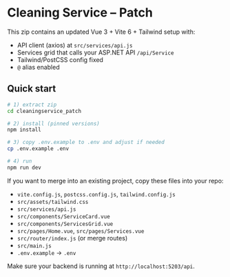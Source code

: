 # Cleaning Service – Patch

This zip contains an updated Vue 3 + Vite 6 + Tailwind setup with:
- API client (axios) at `src/services/api.js`
- Services grid that calls your ASP.NET API `/api/Service`
- Tailwind/PostCSS config fixed
- `@` alias enabled

## Quick start

```bash
# 1) extract zip
cd cleaningservice_patch

# 2) install (pinned versions)
npm install

# 3) copy .env.example to .env and adjust if needed
cp .env.example .env

# 4) run
npm run dev
```

If you want to merge into an existing project, copy these files into your repo:

- `vite.config.js`, `postcss.config.js`, `tailwind.config.js`
- `src/assets/tailwind.css`
- `src/services/api.js`
- `src/components/ServiceCard.vue`
- `src/components/ServicesGrid.vue`
- `src/pages/Home.vue`, `src/pages/Services.vue`
- `src/router/index.js` (or merge routes)
- `src/main.js`
- `.env.example` → `.env`

Make sure your backend is running at `http://localhost:5203/api`.
